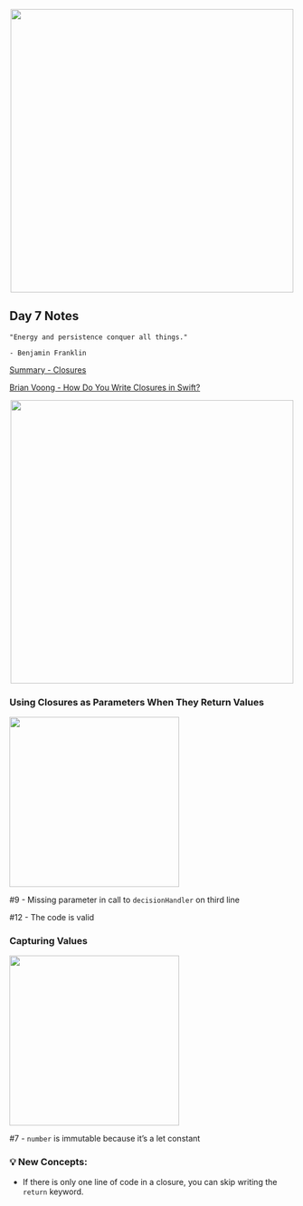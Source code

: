<p align="center"><img src="https://github.com/neilhiddink/100DaysOfSwift/blob/master/00.%20Resources/banner.png" width="500"></p>

## Day 7 Notes

```
"Energy and persistence conquer all things."

- Benjamin Franklin
```

[Summary - Closures](https://youtu.be/h-AFqtadVy0)

[Brian Voong - How Do You Write Closures in Swift?](https://youtu.be/fVF_tNcIhfc)

<p align="center"><img src="https://github.com/neilhiddink/100DaysOfSwift/blob/master/01.%20Days%201-12/007.%20Closures%20(Part%202)/Tests/00.%20Day%207%20Progress%202-7-19.png" width="500"></p>

### Using Closures as Parameters When They Return Values

<img src="https://github.com/neilhiddink/100DaysOfSwift/blob/master/01.%20Days%201-12/007.%20Closures%20(Part%202)/Tests/02.%20Using%20Closures%20As%20Parameters%20When%20They%20Return%20Values%202-7-19.png" width="300">

#9 - Missing parameter in call to `decisionHandler` on third line 

#12 - The code is valid

### Capturing Values

<img src="https://github.com/neilhiddink/100DaysOfSwift/blob/master/01.%20Days%201-12/007.%20Closures%20(Part%202)/Tests/06.%20Capturing%20Values%202-7-19.png" width="300">

#7 - `number` is immutable because it’s a let constant

### 💡 New Concepts:

- If there is only one line of code in a closure, you can skip writing the `return` keyword.
